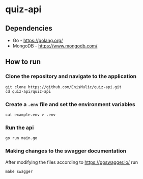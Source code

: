 # quiz-api

## Dependencies

* Go - https://golang.org/
* MongoDB - https://www.mongodb.com/

## How to run

### Clone the repository and navigate to the application

```
git clone https://github.com/EnisMulic/quiz-api.git
cd quiz-api/quiz-api
```

### Create a `.env` file and set the environment variables

```
cat example.env > .env
```

### Run the api

```
go run main.go
```

### Making changes to the swagger documentation

After modifying the files according to https://goswagger.io/ run
```
make swagger
```